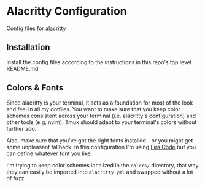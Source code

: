 # Alacritty Configuration

Config files for [alacritty](https://alacritty.org)

## Installation
Install the config files according to the instructions in this repo's top level README.md

## Colors & Fonts
Since alacritty is your terminal, it acts as a foundation for most of the look and feel in all my dotfiles. You want to make sure that you keep color schemes consistent across your terminal (i.e. alacritty's configuration) and other tools (e.g. nvim). Tmux should adapt to your terminal's colors without further ado.

Also, make sure that you've got the right fonts installed - or you might get some unpleasant fallback. In this configuration I'm using [Fira Code](https://github.com/tonsky/FiraCode) but you can define whatever font you like.

I'm trying to keep color schemes localized in the `colors/` directory, that way they can easily be imported into `alacritty.yml` and swapped without a lot of fuzz.
